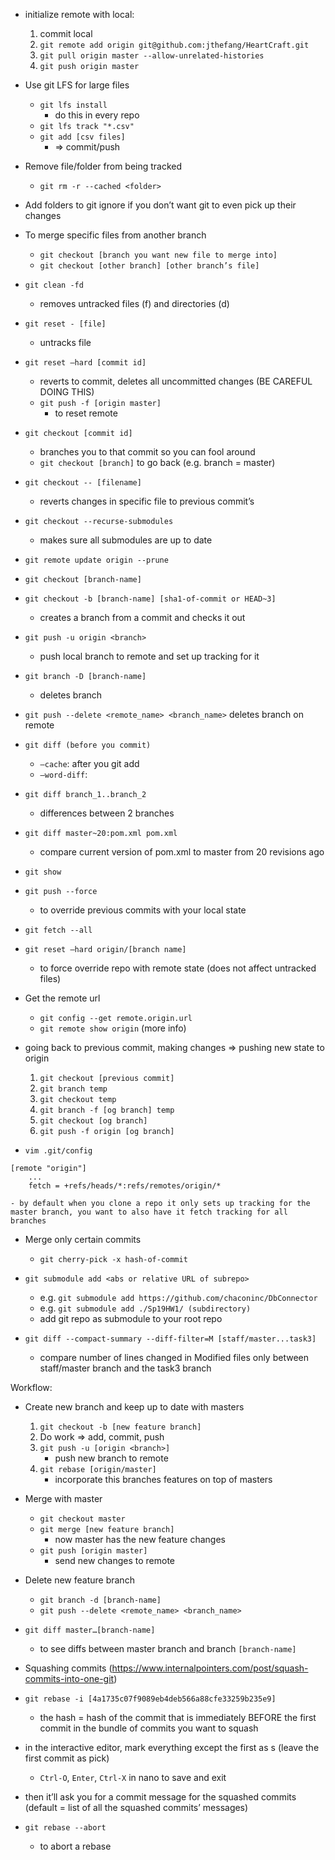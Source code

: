 - initialize remote with local:
    1. commit local
	2. `git remote add origin git@github.com:jthefang/HeartCraft.git`
	3. `git pull origin master --allow-unrelated-histories`
	4. `git push origin master`

- Use git LFS for large files
    - `git lfs install`
        - do this in every repo 
    - `git lfs track "*.csv"`
    - `git add [csv files]`
        - => commit/push

- Remove file/folder from being tracked
    - `git rm -r --cached <folder>`
- Add folders to git ignore if you don’t want git to even pick up their changes
- To merge specific files from another branch
    - `git checkout [branch you want new file to merge into]`
    - `git checkout [other branch] [other branch’s file]`

- `git clean -fd`
    - removes untracked files (f) and directories (d)
- `git reset - [file]`
	- untracks file

- `git reset —hard [commit id]`
    - reverts to commit, deletes all uncommitted changes (BE CAREFUL DOING THIS)
    - `git push -f [origin master]`
        - to reset remote
- `git checkout [commit id]`
	- branches you to that commit so you can fool around
	- `git checkout [branch]` to go back (e.g. branch = master)
- `git checkout -- [filename]`
	- reverts changes in specific file to previous commit’s

- `git checkout --recurse-submodules`
	- makes sure all submodules are up to date

- `git remote update origin --prune`
- `git checkout [branch-name]`
- `git checkout -b [branch-name] [sha1-of-commit or HEAD~3]`
	- creates a branch from a commit and checks it out
- `git push -u origin <branch>`
	- push local branch to remote and set up tracking for it
- `git branch -D [branch-name]`
	- deletes branch
- `git push --delete <remote_name> <branch_name>`
	deletes branch on remote

- `git diff (before you commit)`
	- `—cache`: after you git add
	- `—word-diff`: 
- `git diff branch_1..branch_2`
	- differences between 2 branches
- `git diff master~20:pom.xml pom.xml`
	- compare current version of pom.xml to master from 20 revisions ago
- `git show`
- `git push --force`
	- to override previous commits with your local state

- `git fetch --all`
- `git reset —hard origin/[branch name]`
	- to force override repo with remote state (does not affect untracked files)

- Get the remote url
    - `git config --get remote.origin.url`
    - `git remote show origin` (more info)

- going back to previous commit, making changes => pushing new state to origin
	1. `git checkout [previous commit]`
	2. `git branch temp`
	3. `git checkout temp`
	4. `git branch -f [og branch] temp`
	5. `git checkout [og branch]`
	6. `git push -f origin [og branch]`

- `vim .git/config`
```
[remote "origin"]
	...
	fetch = +refs/heads/*:refs/remotes/origin/*
```
    - by default when you clone a repo it only sets up tracking for the master branch, you want to also have it fetch tracking for all branches

- Merge only certain commits
    - `git cherry-pick -x hash-of-commit`

- `git submodule add <abs or relative URL of subrepo>`
	- e.g. `git submodule add https://github.com/chaconinc/DbConnector`
	- e.g. `git submodule add ./Sp19HW1/ (subdirectory)`
	- add git repo as submodule to your root repo

- `git diff --compact-summary --diff-filter=M [staff/master...task3]`
	- compare number of lines changed in Modified files only between staff/master branch and the task3 branch

Workflow:
- Create new branch and keep up to date with masters
	1. `git checkout -b [new feature branch]`
	2. Do work => add, commit, push
	3. `git push -u [origin <branch>]`
		- push new branch to remote
	4. `git rebase [origin/master]`
		- incorporate this branches features on top of masters 

- Merge with master
	- `git checkout master`
	- `git merge [new feature branch]`
		- now master has the new feature changes
	- `git push [origin master]`
		- send new changes to remote

- Delete new feature branch
	- `git branch -d [branch-name]`
	- `git push --delete <remote_name> <branch_name>`

- `git diff master…[branch-name]`
    - to see diffs between master branch and branch `[branch-name]`

- Squashing commits (https://www.internalpointers.com/post/squash-commits-into-one-git)
- `git rebase -i [4a1735c07f9089eb4deb566a88cfe33259b235e9]`
    - the hash = hash of the commit that is immediately BEFORE the first commit in the bundle of commits you want to squash 
- in the interactive editor, mark everything except the first as s (leave the first commit as pick)
    - `Ctrl-O`, `Enter`, `Ctrl-X` in nano to save and exit
- then it’ll ask you for a commit message for the squashed commits (default = list of all the squashed commits’ messages)
- `git rebase --abort`
    - to abort a rebase
